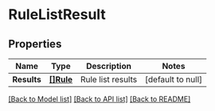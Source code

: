 # RuleListResult

## Properties
Name | Type | Description | Notes
------------ | ------------- | ------------- | -------------
**Results** | [**[]Rule**](Rule.md) | Rule list results | [default to null]

[[Back to Model list]](../README.md#documentation-for-models) [[Back to API list]](../README.md#documentation-for-api-endpoints) [[Back to README]](../README.md)


